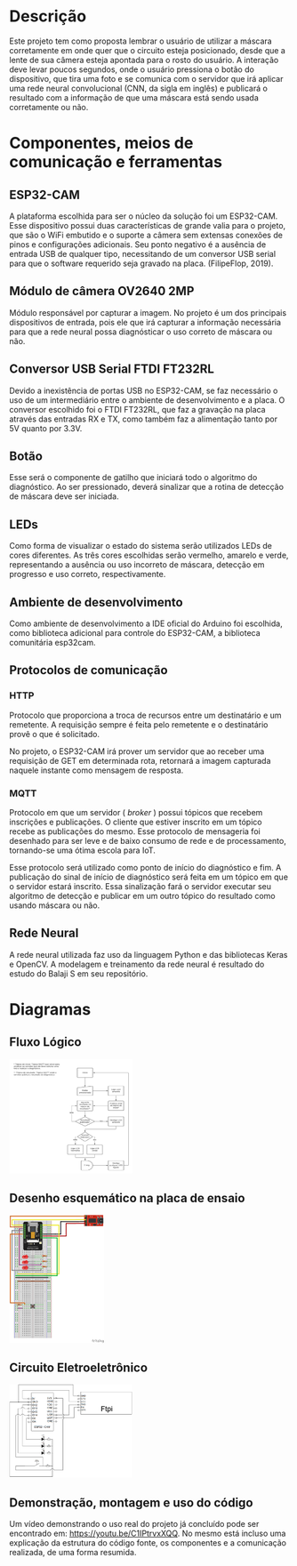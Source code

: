 # Descrição

Este projeto tem como proposta lembrar o usuário de utilizar a máscara corretamente em
onde quer que o circuito esteja posicionado, desde que a lente de sua câmera esteja
apontada para o rosto do usuário. A interação deve levar poucos segundos, onde o usuário
pressiona o botão do dispositivo, que tira uma foto e se comunica com o servidor que irá
aplicar uma rede neural convolucional (CNN, da sigla em inglês) e publicará o resultado
com a informação de que uma máscara está sendo usada corretamente ou não.

# Componentes, meios de comunicação e ferramentas

## ESP32-CAM

A plataforma escolhida para ser o núcleo da solução foi um ESP32-CAM. Esse
dispositivo possui duas características de grande valia para o projeto, que são o WiFi
embutido e o suporte a câmera sem extensas conexões de pinos e configurações adicionais.
Seu ponto negativo é a ausência de entrada USB de qualquer tipo, necessitando de um
conversor USB serial para que o software requerido seja gravado na placa. (FilipeFlop,
2019).

## Módulo de câmera OV2640 2MP

Módulo responsável por capturar a imagem. No projeto é um dos principais
dispositivos de entrada, pois ele que irá capturar a informação necessária para que a rede
neural possa diagnósticar o uso correto de máscara ou não.

## Conversor USB Serial FTDI FT232RL

Devido a inexistência de portas USB no ESP32-CAM, se faz necessário o uso de um
intermediário entre o ambiente de desenvolvimento e a placa. O conversor escolhido foi o
FTDI FT232RL, que faz a gravação na placa através das entradas RX e TX, como também
faz a alimentação tanto por 5V quanto por 3.3V.

## Botão

Esse será o componente de gatilho que iniciará todo o algoritmo do diagnóstico. Ao ser
pressionado, deverá sinalizar que a rotina de detecção de máscara deve ser iniciada.

## LEDs

Como forma de visualizar o estado do sistema serão utilizados LEDs de cores diferentes.
As três cores escolhidas serão vermelho, amarelo e verde, representando a ausência ou uso
incorreto de máscara, detecção em progresso e uso correto, respectivamente.

## Ambiente de desenvolvimento

Como ambiente de desenvolvimento a IDE oficial do Arduino foi escolhida, como
biblioteca adicional para controle do ESP32-CAM, a biblioteca comunitária esp32cam.

##  Protocolos de comunicação

### HTTP

Protocolo que proporciona a troca de recursos entre um destinatário e um remetente.
A requisição sempre é feita pelo remetente e o destinatário provê o que é solicitado.

No projeto, o ESP32-CAM irá prover um servidor que ao receber uma requisição de
GET em determinada rota, retornará a imagem capturada naquele instante como mensagem
de resposta.


### MQTT

Protocolo em que um servidor ( _broker_ ) possui tópicos que recebem inscrições e
publicações. O cliente que estiver inscrito em um tópico recebe as publicações do mesmo.
Esse protocolo de mensageria foi desenhado para ser leve e de baixo consumo de rede e de
processamento, tornando-se uma ótima escola para IoT.

Esse protocolo será utilizado como ponto de início do diagnóstico e fim. A
publicação do sinal de início de diagnóstico será feita em um tópico em que o servidor
estará inscrito. Essa sinalização fará o servidor executar seu algoritmo de detecção e
publicar em um outro tópico do resultado como usando máscara ou não.

## Rede Neural

A rede neural utilizada faz uso da linguagem Python e das bibliotecas Keras e
OpenCV. A modelagem e treinamento da rede neural é resultado do estudo do Balaji S
em seu repositório.

# Diagramas

## Fluxo Lógico
![](docs/logical_flow.png)

## Desenho esquemático na placa de ensaio
![](docs/schema.png)

## Circuito Eletroeletrônico

![](docs/cirtuit.png)

## Demonstração, montagem e uso do código

Um vídeo demonstrando o uso real do projeto já concluído pode ser encontrado em:
https://youtu.be/C1IPtrvxXQQ. No mesmo está incluso uma explicação da estrutura do
código fonte, os componentes e a comunicação realizada, de uma forma resumida.

